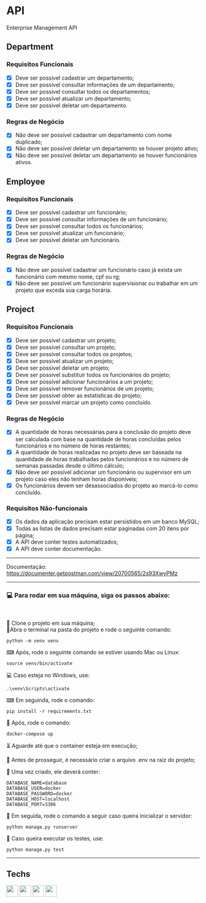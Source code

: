 # API

Enterprise Management API

## Department  
### Requisitos Funcionais  
- [x] Deve ser possível cadastrar um departamento;  
- [x] Deve ser possível consultar informações de um departamento;  
- [x] Deve ser possível consultar todos os departamentos;  
- [x] Deve ser possível atualizar um departamento;  
- [x] Deve ser possível deletar um departamento.  

### Regras de Negócio  
- [x] Não deve ser possível cadastrar um departamento com nome duplicado;  
- [x] Não deve ser possível deletar um departamento se houver projeto ativo;  
- [x] Não deve ser possível deletar um departamento se houver funcionários ativos.  

## Employee  
### Requisitos Funcionais  
- [x] Deve ser possível cadastrar um funcionário;  
- [x] Deve ser possível consultar informações de um funcionário;  
- [x] Deve ser possível consultar todos os funcionários;  
- [x] Deve ser possível atualizar um funcionário;  
- [x] Deve ser possível deletar um funcionário.  

### Regras de Negócio  
- [x] Não deve ser possível cadastrar um funcionário caso já exista um funcionário com mesmo nome, cpf ou rg;  
- [x] Não deve ser possível um funcionário supervisionar ou trabalhar em um projeto que exceda sua carga horária.  

## Project  
### Requisitos Funcionais  
- [x] Deve ser possível cadastrar um projeto;  
- [x] Deve ser possível consultar um projeto;  
- [x] Deve ser possível consultar todos os projetos;  
- [x] Deve ser possível atualizar um projeto;  
- [x] Deve ser possível deletar um projeto;  
- [x] Deve ser possível substituir todos os funcionários do projeto;  
- [x] Deve ser possível adicionar funcionários a um projeto;  
- [x] Deve ser possível remover funcionários de um projeto;  
- [x] Deve ser possível obter as estatísticas do projeto;  
- [x] Deve ser possível marcar um projeto como concluído.   

### Regras de Negócio  
- [x] A quantidade de horas necessárias para a conclusão do projeto deve ser calculada com base na quantidade de horas concluídas pelos funcionários e no número de horas restantes;  
- [x] A quantidade de horas realizadas no projeto deve ser baseada na quantidade de horas trabalhadas pelos funcionários e no número de semanas passadas desde o último cálculo;  
- [x] Não deve ser possível adicionar um funcionário ou supervisor em um projeto caso eles não tenham horas disponíveis;  
- [x] Os funcionários devem ser desassociados do projeto ao marcá-lo como concluído.  

### Requisitos Não-funcionais
- [x] Os dados da aplicação precisam estar persistidos em um banco MySQL;  
- [x] Todas as listas de dados precisam estar paginadas com 20 itens por página;  
- [x] A API deve conter testes automatizados;  
- [x] A API deve conter documentação.  

---

Documentação: https://documenter.getpostman.com/view/20700565/2s93XwyPMz  

---

### 💻 Para rodar em sua máquina, siga os passos abaixo:  

<br/>

📄 Clone o projeto em sua máquina;  
📂Abra o terminal na pasta do projeto e rode o seguinte comando:  

```shell
python -m venv venv
 ```

⌨ Após, rode o seguinte comando se estiver usando Mac ou Linux:  

```shell
source venv/bin/activate
```

💻 Caso esteja no Windows, use:  

```shell
.\venv\Scripts\activate
```

⌨ Em seguinda, rode o comando:  

```shell
pip install -r requirements.txt
```

🚢 Após, rode o comando:

```shell
docker-compose up
```

⏳ Aguarde até que o container esteja em execução;  

🔐 Antes de prosseguir, é necessário criar o arquivo .env na raiz do projeto;  

📄 Uma vez criado, ele deverá conter:

```
DATABASE_NAME=database
DATABASE_USER=docker
DATABASE_PASSWORD=docker
DATABASE_HOST=localhost
DATABASE_PORT=3306
```

📡 Em seguida, rode o comando a seguir caso queira inicializar o servidor:  

```shell
python manage.py runserver
```

🧪 Caso queira executar os testes, use:  

```shell
python manage.py test
```

---

## Techs

<div>
    <img width=30 src="https://cdn.jsdelivr.net/gh/devicons/devicon/icons/python/python-original.svg" />
    <img width=30 src="https://cdn.jsdelivr.net/gh/devicons/devicon/icons/django/django-plain.svg" />
    <img width=30 src="https://cdn.jsdelivr.net/gh/devicons/devicon/icons/mysql/mysql-original.svg" />
    <img width=30 src="https://cdn.jsdelivr.net/gh/devicons/devicon/icons/docker/docker-plain.svg" />
</div>